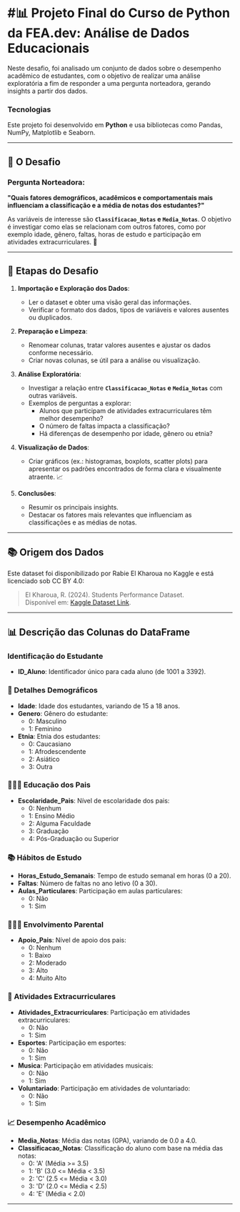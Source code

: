 # #**📊 Projeto Final do Curso de Python da FEA.dev: Análise de Dados Educacionais**

Neste desafio, foi analisado um conjunto de dados sobre o desempenho acadêmico de estudantes, com o objetivo de realizar uma análise exploratória a fim de responder a uma pergunta norteadora, gerando insights a partir dos dados.

### Tecnologias

Este projeto foi desenvolvido em **Python** e usa bibliotecas como Pandas, NumPy, Matplotlib e Seaborn.

---

## **🚀 O Desafio**

### **Pergunta Norteadora**:  
**"Quais fatores demográficos, acadêmicos e comportamentais mais influenciam a classificação e a média de notas dos estudantes?"**

As variáveis de interesse são **`Classificacao_Notas` e `Media_Notas`**. O objetivo é investigar como elas se relacionam com outros fatores, como por exemplo idade, gênero, faltas, horas de estudo e participação em atividades extracurriculares. 📝

---

## **📌 Etapas do Desafio**

1. **Importação e Exploração dos Dados**:
   - Ler o dataset e obter uma visão geral das informações.
   - Verificar o formato dos dados, tipos de variáveis e valores ausentes ou duplicados.

2. **Preparação e Limpeza**:
   - Renomear colunas, tratar valores ausentes e ajustar os dados conforme necessário.
   - Criar novas colunas, se útil para a análise ou visualização.

3. **Análise Exploratória**:
   - Investigar a relação entre **`Classificacao_Notas` e `Media_Notas`** com outras variáveis.
   - Exemplos de perguntas a explorar:
     - Alunos que participam de atividades extracurriculares têm melhor desempenho?
     - O número de faltas impacta a classificação?
     - Há diferenças de desempenho por idade, gênero ou etnia?

4. **Visualização de Dados**:
   - Criar gráficos (ex.: histogramas, boxplots, scatter plots) para apresentar os padrões encontrados de forma clara e visualmente atraente. 📈

5. **Conclusões**:
   - Resumir os principais insights.
   - Destacar os fatores mais relevantes que influenciam as classificações e as médias de notas.

---

## **📚 Origem dos Dados**
Este dataset foi disponibilizado por Rabie El Kharoua no Kaggle e está licenciado sob CC BY 4.0:  

> El Kharoua, R. (2024). Students Performance Dataset.  
> Disponível em: [Kaggle Dataset Link](https://www.kaggle.com/datasets/rabieelkharoua/students-performance-dataset).

---

## **📊 Descrição das Colunas do DataFrame**

### **Identificação do Estudante**  
- **ID_Aluno**: Identificador único para cada aluno (de 1001 a 3392).

### **👥 Detalhes Demográficos**  
- **Idade**: Idade dos estudantes, variando de 15 a 18 anos.  
- **Genero**: Gênero do estudante:
  - 0: Masculino
  - 1: Feminino  
- **Etnia**: Etnia dos estudantes:
  - 0: Caucasiano
  - 1: Afrodescendente
  - 2: Asiático
  - 3: Outra

### **👨‍👩‍👧 Educação dos Pais**  
- **Escolaridade_Pais**: Nível de escolaridade dos pais:
  - 0: Nenhum
  - 1: Ensino Médio
  - 2: Alguma Faculdade
  - 3: Graduação
  - 4: Pós-Graduação ou Superior

### **📚 Hábitos de Estudo**  
- **Horas_Estudo_Semanais**: Tempo de estudo semanal em horas (0 a 20).  
- **Faltas**: Número de faltas no ano letivo (0 a 30).  
- **Aulas_Particulares**: Participação em aulas particulares:
  - 0: Não
  - 1: Sim

### **👨‍👩‍👧 Envolvimento Parental**  
- **Apoio_Pais**: Nível de apoio dos pais:
  - 0: Nenhum
  - 1: Baixo
  - 2: Moderado
  - 3: Alto
  - 4: Muito Alto

### **🏫 Atividades Extracurriculares**  
- **Atividades_Extracurriculares**: Participação em atividades extracurriculares:
  - 0: Não
  - 1: Sim  
- **Esportes**: Participação em esportes:
  - 0: Não
  - 1: Sim  
- **Musica**: Participação em atividades musicais:
  - 0: Não
  - 1: Sim  
- **Voluntariado**: Participação em atividades de voluntariado:
  - 0: Não
  - 1: Sim

### **📈 Desempenho Acadêmico**  
- **Media_Notas**: Média das notas (GPA), variando de 0.0 a 4.0.  
- **Classificacao_Notas**: Classificação do aluno com base na média das notas:
  - 0: 'A' (Média >= 3.5)
  - 1: 'B' (3.0 <= Média < 3.5)
  - 2: 'C' (2.5 <= Média < 3.0)
  - 3: 'D' (2.0 <= Média < 2.5)
  - 4: 'E' (Média < 2.0)

---
